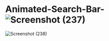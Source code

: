 # Animated-Search-Bar-![Screenshot (237)](https://user-images.githubusercontent.com/98319826/164971816-8f8cf82f-4b94-42a8-89b9-ef3afcecb5ad.png)
![Screenshot (238)](https://user-images.githubusercontent.com/98319826/164971818-e4a7ed08-54a1-433f-9252-318114cd654c.png)
